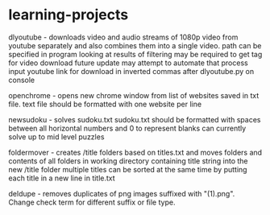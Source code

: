 # learning-projects

dlyoutube   - downloads video and audio streams of 1080p video from youtube separately and also combines them into a single video.
              path can be specified in program
              looking at results of filtering may be required to get tag for video download
              future update may attempt to automate that process
              input youtube link for download in inverted commas after dlyoutube.py on console
              
openchrome  - opens new chrome window from list of websites saved in txt file.
              text file should be formatted with one website per line

newsudoku   - solves sudoku.txt
              sudoku.txt should be formatted with spaces between all horizontal numbers and 0 to represent blanks
              can currently solve up to mid level puzzles

foldermover - creates /title folders based on titles.txt and moves folders and contents of all folders in working directory containing title string into the new /title                 folder
              multiple titles can be sorted at the same time by putting each title in a new line in title.txt

deldupe     - removes duplicates of png images suffixed with "(1).png". Change check term for different suffix or file type.
